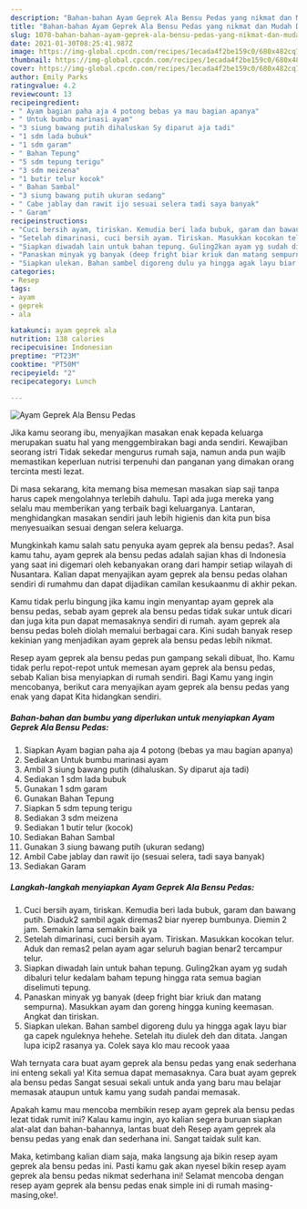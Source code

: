 ```yaml
---
description: "Bahan-bahan Ayam Geprek Ala Bensu Pedas yang nikmat dan Mudah Dibuat"
title: "Bahan-bahan Ayam Geprek Ala Bensu Pedas yang nikmat dan Mudah Dibuat"
slug: 1078-bahan-bahan-ayam-geprek-ala-bensu-pedas-yang-nikmat-dan-mudah-dibuat
date: 2021-01-30T08:25:41.987Z
image: https://img-global.cpcdn.com/recipes/1ecada4f2be159c0/680x482cq70/ayam-geprek-ala-bensu-pedas-foto-resep-utama.jpg
thumbnail: https://img-global.cpcdn.com/recipes/1ecada4f2be159c0/680x482cq70/ayam-geprek-ala-bensu-pedas-foto-resep-utama.jpg
cover: https://img-global.cpcdn.com/recipes/1ecada4f2be159c0/680x482cq70/ayam-geprek-ala-bensu-pedas-foto-resep-utama.jpg
author: Emily Parks
ratingvalue: 4.2
reviewcount: 13
recipeingredient:
- " Ayam bagian paha aja 4 potong bebas ya mau bagian apanya"
- " Untuk bumbu marinasi ayam"
- "3 siung bawang putih dihaluskan Sy diparut aja tadi"
- "1 sdm lada bubuk"
- "1 sdm garam"
- " Bahan Tepung"
- "5 sdm tepung terigu"
- "3 sdm meizena"
- "1 butir telur kocok"
- " Bahan Sambal"
- "3 siung bawang putih ukuran sedang"
- " Cabe jablay dan rawit ijo sesuai selera tadi saya banyak"
- " Garam"
recipeinstructions:
- "Cuci bersih ayam, tiriskan. Kemudia beri lada bubuk, garam dan bawang putih. Diaduk2 sambil agak diremas2 biar nyerep bumbunya. Diemin 2 jam. Semakin lama semakin baik ya"
- "Setelah dimarinasi, cuci bersih ayam. Tiriskan. Masukkan kocokan telur. Aduk dan remas2 pelan ayam agar seluruh bagian benar2 tercampur telur."
- "Siapkan diwadah lain untuk bahan tepung. Guling2kan ayam yg sudah dibaluri telur kedalam baham tepung hingga rata semua bagian diselimuti tepung."
- "Panaskan minyak yg banyak (deep fright biar kriuk dan matang sempurna). Masukkan ayam dan goreng hingga kuning keemasan. Angkat dan tiriskan."
- "Siapkan ulekan. Bahan sambel digoreng dulu ya hingga agak layu biar ga capek nguleknya hehehe. Setelah itu diulek deh dan ditata. Jangan lupa icip2 rasanya ya. Colek saya klo mau recook yaaa"
categories:
- Resep
tags:
- ayam
- geprek
- ala

katakunci: ayam geprek ala 
nutrition: 138 calories
recipecuisine: Indonesian
preptime: "PT23M"
cooktime: "PT50M"
recipeyield: "2"
recipecategory: Lunch

---
```



![Ayam Geprek Ala Bensu Pedas](https://img-global.cpcdn.com/recipes/1ecada4f2be159c0/680x482cq70/ayam-geprek-ala-bensu-pedas-foto-resep-utama.jpg)

Jika kamu seorang ibu, menyajikan masakan enak kepada keluarga merupakan suatu hal yang menggembirakan bagi anda sendiri. Kewajiban seorang istri Tidak sekedar mengurus rumah saja, namun anda pun wajib memastikan keperluan nutrisi terpenuhi dan panganan yang dimakan orang tercinta mesti lezat.

Di masa  sekarang, kita memang bisa memesan masakan siap saji tanpa harus capek mengolahnya terlebih dahulu. Tapi ada juga mereka yang selalu mau memberikan yang terbaik bagi keluarganya. Lantaran, menghidangkan masakan sendiri jauh lebih higienis dan kita pun bisa menyesuaikan sesuai dengan selera keluarga. 



Mungkinkah kamu salah satu penyuka ayam geprek ala bensu pedas?. Asal kamu tahu, ayam geprek ala bensu pedas adalah sajian khas di Indonesia yang saat ini digemari oleh kebanyakan orang dari hampir setiap wilayah di Nusantara. Kalian dapat menyajikan ayam geprek ala bensu pedas olahan sendiri di rumahmu dan dapat dijadikan camilan kesukaanmu di akhir pekan.

Kamu tidak perlu bingung jika kamu ingin menyantap ayam geprek ala bensu pedas, sebab ayam geprek ala bensu pedas tidak sukar untuk dicari dan juga kita pun dapat memasaknya sendiri di rumah. ayam geprek ala bensu pedas boleh diolah memalui berbagai cara. Kini sudah banyak resep kekinian yang menjadikan ayam geprek ala bensu pedas lebih nikmat.

Resep ayam geprek ala bensu pedas pun gampang sekali dibuat, lho. Kamu tidak perlu repot-repot untuk memesan ayam geprek ala bensu pedas, sebab Kalian bisa menyiapkan di rumah sendiri. Bagi Kamu yang ingin mencobanya, berikut cara menyajikan ayam geprek ala bensu pedas yang enak yang dapat Kita hidangkan sendiri.

<!--inarticleads1-->

##### Bahan-bahan dan bumbu yang diperlukan untuk menyiapkan Ayam Geprek Ala Bensu Pedas:

1. Siapkan  Ayam bagian paha aja 4 potong (bebas ya mau bagian apanya)
1. Sediakan  Untuk bumbu marinasi ayam
1. Ambil 3 siung bawang putih (dihaluskan. Sy diparut aja tadi)
1. Sediakan 1 sdm lada bubuk
1. Gunakan 1 sdm garam
1. Gunakan  Bahan Tepung
1. Siapkan 5 sdm tepung terigu
1. Sediakan 3 sdm meizena
1. Sediakan 1 butir telur (kocok)
1. Sediakan  Bahan Sambal
1. Gunakan 3 siung bawang putih (ukuran sedang)
1. Ambil  Cabe jablay dan rawit ijo (sesuai selera, tadi saya banyak)
1. Sediakan  Garam




<!--inarticleads2-->

##### Langkah-langkah menyiapkan Ayam Geprek Ala Bensu Pedas:

1. Cuci bersih ayam, tiriskan. Kemudia beri lada bubuk, garam dan bawang putih. Diaduk2 sambil agak diremas2 biar nyerep bumbunya. Diemin 2 jam. Semakin lama semakin baik ya
1. Setelah dimarinasi, cuci bersih ayam. Tiriskan. Masukkan kocokan telur. Aduk dan remas2 pelan ayam agar seluruh bagian benar2 tercampur telur.
1. Siapkan diwadah lain untuk bahan tepung. Guling2kan ayam yg sudah dibaluri telur kedalam baham tepung hingga rata semua bagian diselimuti tepung.
1. Panaskan minyak yg banyak (deep fright biar kriuk dan matang sempurna). Masukkan ayam dan goreng hingga kuning keemasan. Angkat dan tiriskan.
1. Siapkan ulekan. Bahan sambel digoreng dulu ya hingga agak layu biar ga capek nguleknya hehehe. Setelah itu diulek deh dan ditata. Jangan lupa icip2 rasanya ya. Colek saya klo mau recook yaaa




Wah ternyata cara buat ayam geprek ala bensu pedas yang enak sederhana ini enteng sekali ya! Kita semua dapat memasaknya. Cara buat ayam geprek ala bensu pedas Sangat sesuai sekali untuk anda yang baru mau belajar memasak ataupun untuk kamu yang sudah pandai memasak.

Apakah kamu mau mencoba membikin resep ayam geprek ala bensu pedas lezat tidak rumit ini? Kalau kamu ingin, ayo kalian segera buruan siapkan alat-alat dan bahan-bahannya, lantas buat deh Resep ayam geprek ala bensu pedas yang enak dan sederhana ini. Sangat taidak sulit kan. 

Maka, ketimbang kalian diam saja, maka langsung aja bikin resep ayam geprek ala bensu pedas ini. Pasti kamu gak akan nyesel bikin resep ayam geprek ala bensu pedas nikmat sederhana ini! Selamat mencoba dengan resep ayam geprek ala bensu pedas enak simple ini di rumah masing-masing,oke!.


